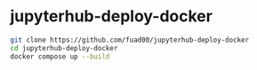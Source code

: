 # jupyterhub-deploy-docker

```bash
git clone https://github.com/fuad00/jupyterhub-deploy-docker
cd jupyterhub-deploy-docker
docker compose up --build
```